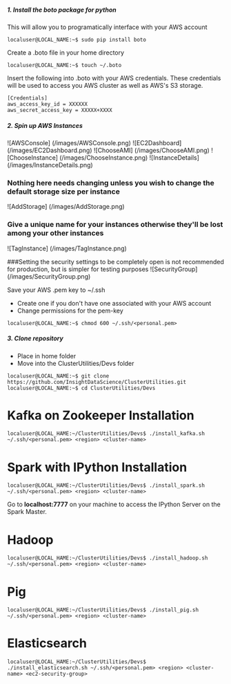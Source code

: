 ##### 1. Install the boto package for python
This will allow you to programatically interface with your AWS account
```
localuser@LOCAL_NAME:~$ sudo pip install boto
```
Create a .boto file in your home directory
```
localuser@LOCAL_NAME:~$ touch ~/.boto
```
Insert the following into .boto with your AWS credentials. These credentials will be used to access you AWS cluster as well as AWS's S3 storage.
```
[Credentials]
aws_access_key_id = XXXXXX
aws_secret_access_key = XXXXX+XXXX
```
##### 2. Spin up AWS Instances
![AWSConsole] (/images/AWSConsole.png)
![EC2Dashboard] (/images/EC2Dashboard.png)
![ChooseAMI] (/images/ChooseAMI.png)
![ChooseInstance] (/images/ChooseInstance.png)
![InstanceDetails] (/images/InstanceDetails.png)

### Nothing here needs changing unless you wish to change the default storage size per instance
![AddStorage] (/images/AddStorage.png)

### Give a unique name for your instances otherwise they'll be lost among your other instances
![TagInstance] (/images/TagInstance.png)

###Setting the security settings to be completely open is not recommended for production, but is simpler for testing purposes
![SecurityGroup] (/images/SecurityGroup.png)

Save your AWS .pem key to ~/.ssh
* Create one if you don't have one associated with your AWS account
* Change permissions for the pem-key
```
localuser@LOCAL_NAME:~$ chmod 600 ~/.ssh/<personal.pem>
```
##### 3. Clone repository
* Place in home folder
* Move into the ClusterUtilities/Devs folder
```
localuser@LOCAL_NAME:~$ git clone https://github.com/InsightDataScience/ClusterUtilities.git
localuser@LOCAL_NAME:~$ cd ClusterUtilities/Devs
```

# Kafka on Zookeeper Installation
```
localuser@LOCAL_HAME:~/ClusterUtilities/Devs$ ./install_kafka.sh ~/.ssh/<personal.pem> <region> <cluster-name>
```

# Spark with IPython Installation
```
localuser@LOCAL_HAME:~/ClusterUtilities/Devs$ ./install_spark.sh ~/.ssh/<personal.pem> <region> <cluster-name>
```

Go to **localhost:7777** on your machine to access the IPython Server on the Spark Master.

# Hadoop
```
localuser@LOCAL_HAME:~/ClusterUtilities/Devs$ ./install_hadoop.sh ~/.ssh/<personal.pem> <region> <cluster-name>
```

# Pig
```
localuser@LOCAL_HAME:~/ClusterUtilities/Devs$ ./install_pig.sh ~/.ssh/<personal.pem> <region> <cluster-name>
```

# Elasticsearch
```
localuser@LOCAL_HAME:~/ClusterUtilities/Devs$ ./install_elasticsearch.sh ~/.ssh/<personal.pem> <region> <cluster-name> <ec2-security-group>
```
